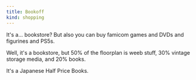 ```yaml
---
title: Bookoff
kind: shopping
---
```

It's a... bookstore? But also you can buy famicom games and DVDs and figurines and PS5s.

Well, it's a bookstore, but 50% of the floorplan is weeb stuff, 30% vintage storage media, and 20% books.

It's a Japanese Half Price Books.
